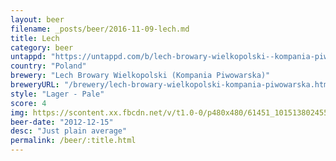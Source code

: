```yaml
---
layout: beer
filename: _posts/beer/2016-11-09-lech.md
title: Lech
category: beer
untappd: "https://untappd.com/b/lech-browary-wielkopolski--kompania-piwowarska--lech-premium/29306"
country: "Poland"
brewery: "Lech Browary Wielkopolski (Kompania Piwowarska)"
breweryURL: "/brewery/lech-browary-wielkopolski-kompania-piwowarska.html"
style: "Lager - Pale"
score: 4
img: https://scontent.xx.fbcdn.net/v/t1.0-0/p480x480/61451_10151380245533745_1375457790_n.jpg?oh=1768699a0ebd2ff219ffd8b33942ec18&oe=5AFCF468
beer-date: "2012-12-15"
desc: "Just plain average"
permalink: /beer/:title.html
---
```

